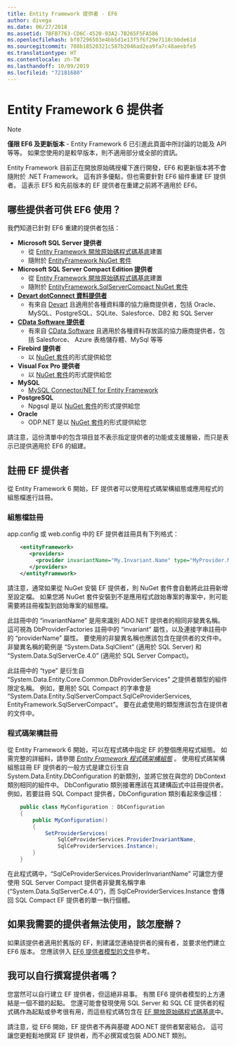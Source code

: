 ```yaml
---
title: Entity Framework 提供者 - EF6
author: divega
ms.date: 06/27/2018
ms.assetid: 7BFB7763-CD6C-4520-93A2-7B265F5FA586
ms.openlocfilehash: bf07296503e4bb5d1e13f5f6f29e7118cbbde61d
ms.sourcegitcommit: 708b18520321c587b2046ad2ea9fa7c48aeebfe5
ms.translationtype: HT
ms.contentlocale: zh-TW
ms.lasthandoff: 10/09/2019
ms.locfileid: "72181680"
---
```

# <a name="entity-framework-6-providers"></a>Entity Framework 6 提供者
> [!NOTE]
> **僅限 EF6 及更新版本** - Entity Framework 6 已引進此頁面中所討論的功能及 API 等等。 如果您使用的是較早版本，則不適用部分或全部的資訊。

Entity Framework 目前正在開放原始碼授權下進行開發，EF6 和更新版本將不會隨附於 .NET Framework。 這有許多優點，但也需要針對 EF6 組件重建 EF 提供者。 這表示 EF5 和先前版本的 EF 提供者在重建之前將不適用於 EF6。

## <a name="which-providers-are-available-for-ef6"></a>哪些提供者可供 EF6 使用？

我們知道已針對 EF6 重建的提供者包括：

*   **Microsoft SQL Server 提供者**
    *   從 [Entity Framework 開放原始碼程式碼基底](https://github.com/aspnet/EntityFramework6)建置
    *   隨附於 [EntityFramework NuGet 套件](https://nuget.org/packages/EntityFramework)
*   **Microsoft SQL Server Compact Edition 提供者**
    *   從 [Entity Framework 開放原始碼程式碼基底](https://github.com/aspnet/EntityFramework6)建置
    *   隨附於 [EntityFramework.SqlServerCompact NuGet 套件](https://nuget.org/packages/EntityFramework.SqlServerCompact)
*   [**Devart dotConnect 資料提供者**](https://www.devart.com/dotconnect/)
    *   有來自 [Devart](https://www.devart.com/) 且適用於各種資料庫的協力廠商提供者，包括 Oracle、MySQL、PostgreSQL、SQLite、Salesforce、DB2 和 SQL Server
*   [**CData Software 提供者**](https://www.cdata.com/ado/)
    *   有來自 [CData Software](https://www.cdata.com/ado/) 且適用於各種資料存放區的協力廠商提供者，包括 Salesforce、 Azure 表格儲存體、MySql 等等
*   **Firebird 提供者**
    *   以 [NuGet 套件](https://www.nuget.org/packages/EntityFramework.Firebird/)的形式提供給您
*   **Visual Fox Pro 提供者**
    *   以 [NuGet 套件](https://www.nuget.org/packages/VFPEntityFrameworkProvider2/)的形式提供給您
*   **MySQL**
    *   [MySQL Connector/NET for Entity Framework](https://dev.mysql.com/doc/connector-net/en/connector-net-entityframework60.html)
*   **PostgreSQL**
    *   Npgsql 是以 [NuGet 套件](https://www.nuget.org/packages/EntityFramework6.Npgsql/)的形式提供給您
*   **Oracle**
    *   ODP.NET 是以 [NuGet 套件](https://www.nuget.org/packages/Oracle.ManagedDataAccess.EntityFramework/)的形式提供給您

請注意，這份清單中的包含項目並不表示指定提供者的功能或支援層級，而只是表示已提供適用於 EF6 的組建。

## <a name="registering-ef-providers"></a>註冊 EF 提供者

從 Entity Framework 6 開始，EF 提供者可以使用程式碼架構組態或應用程式的組態檔進行註冊。

### <a name="config-file-registration"></a>組態檔註冊

app.config 或 web.config 中的 EF 提供者註冊具有下列格式：


``` xml
    <entityFramework>
       <providers>
         <provider invariantName="My.Invariant.Name" type="MyProvider.MyProviderServices, MyAssembly" />
       </providers>
    </entityFramework>
```

請注意，通常如果從 NuGet 安裝 EF 提供者，則 NuGet 套件會自動將此註冊新增至設定檔。 如果您將 NuGet 套件安裝到不是應用程式啟始專案的專案中，則可能需要將註冊複製到啟始專案的組態檔。

此註冊中的 “invariantName” 是用來識別 ADO.NET 提供者的相同非變異名稱。 這可視為 DbProviderFactories 註冊中的 “invariant” 屬性，以及連接字串註冊中的 “providerName” 屬性。 要使用的非變異名稱也應該包含在提供者的文件中。 非變異名稱的範例是 “System.Data.SqlClient” (適用於 SQL Server) 和 “System.Data.SqlServerCe.4.0” (適用於 SQL Server Compact)。

此註冊中的 “type” 是衍生自 “System.Data.Entity.Core.Common.DbProviderServices” 之提供者類型的組件限定名稱。 例如，要用於 SQL Compact 的字串會是 “System.Data.Entity.SqlServerCompact.SqlCeProviderServices, EntityFramework.SqlServerCompact”。 要在此處使用的類型應該包含在提供者的文件中。

### <a name="code-based-registration"></a>程式碼架構註冊

從 Entity Framework 6 開始，可以在程式碼中指定 EF 的整個應用程式組態。 如需完整的詳細料，請參閱 _[Entity Framework 程式碼架構組態](https://msdn.microsoft.com/data/jj680699)_ 。 使用程式碼架構組態註冊 EF 提供者的一般方式是建立衍生自 System.Data.Entity.DbConfiguration 的新類別，並將它放在與您的 DbContext 類別相同的組件中。 DbConfiguratio 類別接著應該在其建構函式中註冊提供者。 例如，若要註冊 SQL Compact 提供者，DbConfiguration 類別看起來像這樣：

``` csharp
    public class MyConfiguration : DbConfiguration
    {
        public MyConfiguration()
        {
            SetProviderServices(
                SqlCeProviderServices.ProviderInvariantName,
                SqlCeProviderServices.Instance);
        }
    }
```

在此程式碼中，“SqlCeProviderServices.ProviderInvariantName” 可讓您方便使用 SQL Server Compact 提供者非變異名稱字串 (“System.Data.SqlServerCe.4.0”)，而 SqlCeProviderServices.Instance 會傳回 SQL Compact EF 提供者的單一執行個體。

## <a name="what-if-the-provider-i-need-isnt-available"></a>如果我需要的提供者無法使用，該怎麼辦？

如果該提供者適用於舊版的 EF，則建議您連絡提供者的擁有者，並要求他們建立 EF6 版本。 您應該併入 [EF6 提供者模型的文件](~/ef6/fundamentals/providers/provider-model.md)參考。

## <a name="can-i-write-a-provider-myself"></a>我可以自行撰寫提供者嗎？

您當然可以自行建立 EF 提供者，但這絕非易事。 有關 EF6 提供者模型的上方連結是一個不錯的起點。 您還可能會發現使用 SQL Server 和 SQL CE 提供者的程式碼作為起點或參考很有用，而這些程式碼包含在 [EF 開放原始碼程式碼基底](https://github.com/aspnet/EntityFramework6)中。

請注意，從 EF6 開始，EF 提供者不再與基礎 ADO.NET 提供者緊密結合。 這可讓您更輕鬆地撰寫 EF 提供者，而不必撰寫或包裝 ADO.NET 類別。
